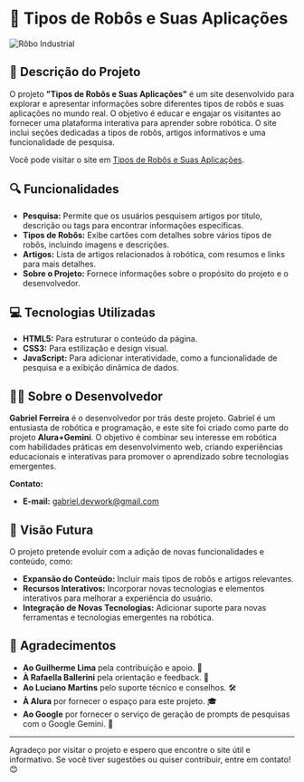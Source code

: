 # 🤖 Tipos de Robôs e Suas Aplicações

![Rôbo Industrial](https://github.com/user-attachments/assets/c905f2fe-c3cf-40ba-b3c4-ea4b4ae72316)

## 📝 Descrição do Projeto

O projeto **"Tipos de Robôs e Suas Aplicações"** é um site desenvolvido para explorar e apresentar informações sobre diferentes tipos de robôs e suas aplicações no mundo real. O objetivo é educar e engajar os visitantes ao fornecer uma plataforma interativa para aprender sobre robótica. O site inclui seções dedicadas a tipos de robôs, artigos informativos e uma funcionalidade de pesquisa.

Você pode visitar o site em <a href="https://mundo-robotico.vercel.app/" target="_blank">Tipos de Robôs e Suas Aplicações</a>.

## 🔍 Funcionalidades

- **Pesquisa:** Permite que os usuários pesquisem artigos por título, descrição ou tags para encontrar informações específicas.
- **Tipos de Robôs:** Exibe cartões com detalhes sobre vários tipos de robôs, incluindo imagens e descrições.
- **Artigos:** Lista de artigos relacionados à robótica, com resumos e links para mais detalhes.
- **Sobre o Projeto:** Fornece informações sobre o propósito do projeto e o desenvolvedor.

## 💻 Tecnologias Utilizadas

- **HTML5:** Para estruturar o conteúdo da página.
- **CSS3:** Para estilização e design visual.
- **JavaScript:** Para adicionar interatividade, como a funcionalidade de pesquisa e a exibição dinâmica de dados.

## 👨‍💻 Sobre o Desenvolvedor

**Gabriel Ferreira** é o desenvolvedor por trás deste projeto. Gabriel é um entusiasta de robótica e programação, e este site foi criado como parte do projeto **Alura+Gemini**. O objetivo é combinar seu interesse em robótica com habilidades práticas em desenvolvimento web, criando experiências educacionais e interativas para promover o aprendizado sobre tecnologias emergentes.

**Contato:**
- **E-mail:** [gabriel.devwork@gmail.com](mailto:gabriel.devwork@gmail.com)

## 🚀 Visão Futura

O projeto pretende evoluir com a adição de novas funcionalidades e conteúdo, como:
- **Expansão do Conteúdo:** Incluir mais tipos de robôs e artigos relevantes.
- **Recursos Interativos:** Incorporar novas tecnologias e elementos interativos para melhorar a experiência do usuário.
- **Integração de Novas Tecnologias:** Adicionar suporte para novas ferramentas e tecnologias emergentes na robótica.

## 🙏 Agradecimentos

- **Ao Guilherme Lima** pela contribuição e apoio. 🌟
- **À Rafaella Ballerini** pela orientação e feedback. 👏
- **Ao Luciano Martins** pelo suporte técnico e conselhos. 🛠️
- **À Alura** por fornecer o espaço para este projeto. 🎓
- **Ao Google** por fornecer o serviço de geração de prompts de pesquisas com o Google Gemini. 🧠

---

Agradeço por visitar o projeto e espero que encontre o site útil e informativo. Se você tiver sugestões ou quiser contribuir, entre em contato! 😊
